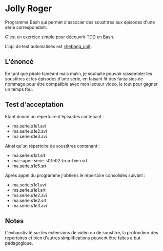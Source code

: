 # Jolly Roger

Programme Bash qui permet d'associer des soustitres aux épisodes d'une série correspondant.

C'est un exercice simple pour découvrir TDD en Bash.

L'api de test automatisés est [shebang_unit].

## L'énoncé

En tant que pirate fainéant mais malin, je souhaite pouvoir rassembler les soustitres et les épisodes d'une série, en faisant fit des fantaisies de nommage pour être compatible avec mon lecteur vidéo, le tout pour gagner un temps fou.

## Test d'acceptation

Etant donné un répertoire d'épisodes contenant :
* ma.serie.s1e1.avi
* ma.serie.s1e2.avi
* ma.serie.s1e3.avi

Ainsi qu'un répertoire de soustitres contenant :
* ma.serie.s1x1.srt
* ma-super-serie-s01e02-trop-bien.srt
* ma.serie.s1e5.srt

Après appel du programme j'obtiens le répertoire consolidés suivant :
* ma.serie.s1e1.avi
* ma.serie.s1e1.srt
* ma.serie.s1e2.avi
* ma.serie.s1e2.srt
* ma.serie.s1e3.avi

## Notes

L'exhaustivité sur les extensions de vidéo ou de soustitre, la profondeur des répertoires et bien d'autres simplifications peuvent être faites à but pédagogique.

[shebang_unit]: https://github.com/arpinum/shebang_unit